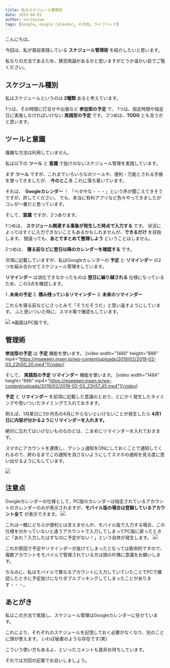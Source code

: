 ```yaml
---
title: 私のスケジュール管理術
date: 2019-04-01
author: norikazum
tags: [Google, Google Calendar, その他, ライフハック]
---
```


こんにちは。

今回は、私が普段実践している **スケジュール管理術** を紹介したいと思います。

私なりの方法であるため、賛否両論があるかと思いますがどうか温かい目でご覧ください。

## スケジュール種別

私はスケジュールというのは **2種類** あると考えています。

1つは、その時間に打合せや出張など **参加型の予定** で、
1つは、指定時間や指定日に実施しなければいけない **実践型の予定** です。
2つめは、**TODO** とも言うかと思います。

## ツールと意識

複雑な方法は利用していません。

私は以下の **ツール** と **意識** で抜けのないスケジュール管理を実践しています。

まず **ツール** ですが、これまでいろいろなのツールや、便利・万能とされる手帳を使ってきましたが、 **今のところ** これに落ち着いています。

それは、　**Googleカレンダー** ！
「ベタやな・・・」という声が聞こえてきそうですが、許してください。
でも、本当に有料アプリなど色々やってきましたがコレが一番だと思っています。

そして、**意識** ですが、2つあります。

1つめは、 **スケジュール関連する事象が発生した時点で入力する** です。
状況によってはすぐに入力できないこともあるかもしれませんが、**できるだけ** を目指します。
間違っても、**あとでまとめて整理しよう** ということはしません。

2つめは、 **寝る前などに翌日以降のカレンダーを確認する** です。

次項に記載していますが、私はGoogleカレンダーの **予定** と **リマインダー** の2つを組み合わせてスケジュール管理をしています。

**リマインダー** は消化できなかったものは **翌日に繰り越される** 仕様になっているため、この3点を確認します。

1 .**未来の予定**
2. **積み残っているリマインダー**
3. **未来のリマインダー** 

これらを寝る前などにさっとみて「そうだそうだ」と思い返すようにしています。
ふと思いついた時に、スマホ等で確認もしています。

![](images/my-schedule-management-technique-1.png)
※画面はPC版です。

## 管理術

**参加型の予定** は **予定** 機能を使います。
[video width="1480" height="886" mp4="https://mseeeen.msen.jp/wp-content/uploads/2019/02/2019-02-03_22h50_20.mp4"][/video]

そして、 **実践型の予定** **リマインダー** 機能を使います。
[video width="1484" height="886" mp4="https://mseeeen.msen.jp/wp-content/uploads/2019/02/2019-02-03_22h57_45.mp4"][/video]

**予定** と **リマインダー** を前項に記載した意識のとおり、とにかく発生したタイミングや思いついたタイミングで入れておきます。

例えば、1月某日に3か月先の4月にやらないといけないことが発生したら **4月1日に内容が分かるようにリマインダーを入れます。**

絶対に忘れてはいけないものなのどは、こまめにリマインダーを入れておきます。

スマホにアカウントを連携し、プッシュ通知をONにしておくことで通知してくれるので、終わるまでこの通知を消さないようにしてスマホの通知を見る度に思い出せるようにもしています。

![](images/my-schedule-management-technique-2.png)

## 注意点
Googleカレンダーの仕様として、PC版のカレンダーは指定されているアカウントのカレンダーのみが表示されますが、**モバイル版の場合は登録しているアカウント全て** が表示できます。
![](images/my-schedule-management-technique-3.png)

これは一概にどちらが便利とは言えませんが、モバイル版で入力する場合、この仕様を分かっていないと違うアカウントで入力してしまってPC版に戻ったときに「あれ？入力したはずなのに予定がない！」という自体が発生します。
![](images/my-schedule-management-technique-4.png)

これが原因で予定やリマインダーが抜けてしまったとなっては致命的ですので、複数アカウントをモバイルで管理されている方は頭の片隅に意識をお願いします。

ちなみに、私はモバイルで異なるアカウントに入力していていたことでPCで確認したときに予定抜けになりダブルブッキングしてしまったことがあります・・・。

## あとがき

私はこの方法で実践し、スケジュール管理はGoogleカレンダーに任せています。

これにより、それぞれのスケジュールを記憶しておく必要がなくなり、別のことに頭が使えます。
いわば秘書のような存在です(笑)

こういう使い方もあるよ、といったコメントも是非お待ちしています。

それでは次回の記事でお会いしましょう。
